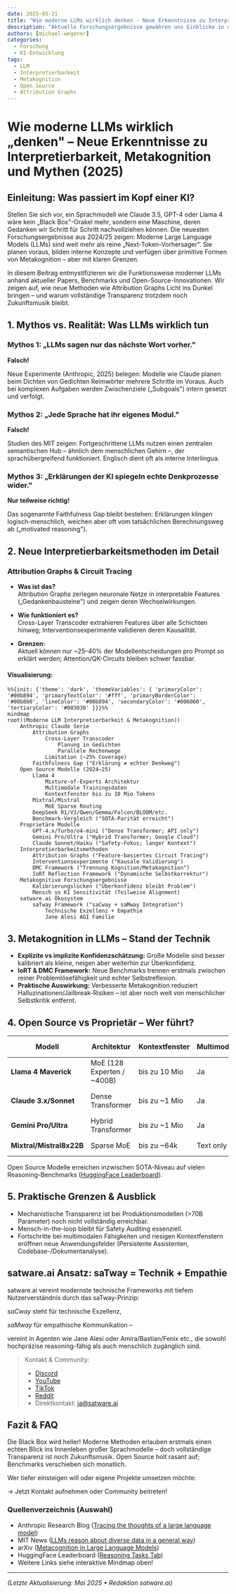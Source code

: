 ```yaml
---
date: 2025-05-21
title: "Wie moderne LLMs wirklich denken - Neue Erkenntnisse zu Interpretierbarkeit, Metakognition und Mythen"
description: "Aktuelle Forschungsergebnisse gewähren uns Einblicke in die tatsächlichen Denkprozesse moderner Large Language Models, entmystifizieren gängige Annahmen und zeigen die Grenzen der KI-Transparenz auf."
authors: [michael-wegener]
categories:
  - Forschung
  - KI-Entwicklung
tags:
  - LLM
  - Interpretierbarkeit
  - Metakognition
  - Open Source
  - Attribution Graphs
---
```


<style>
.md-typeset .mermaid text {
  font-family: var(--md-code-font-family); 
  fill: white !important;
}
.md-typeset .mermaid .node rect,
.md-typeset .mermaid .node circle,
.md-typeset .mermaid .node ellipse,
.md-typeset .mermaid .node polygon,
.md-typeset .mermaid .node path {
  fill: rgba(0, 150, 136, 0.1) !important;
  stroke: #00c4b0 !important;
}
.md-typeset .mermaid .label {
  color: white !important;
}
.md-typeset .mermaid .edgePath .path {
  stroke: #00c4b0 !important;
}
.md-typeset .mermaid .edgeLabel {
  background-color: rgba(0, 0, 0, 0.6) !important;
  color: white !important;
}
</style>

# Wie moderne LLMs wirklich „denken" – Neue Erkenntnisse zu Interpretierbarkeit, Metakognition und Mythen (2025)

## Einleitung: Was passiert im Kopf einer KI?

Stellen Sie sich vor, ein Sprachmodell wie Claude 3.5, GPT-4 oder Llama 4 wäre kein „Black Box"-Orakel mehr, sondern eine Maschine, deren Gedanken wir Schritt für Schritt nachvollziehen können. Die neuesten Forschungsergebnisse aus 2024/25 zeigen: Moderne Large Language Models (LLMs) sind weit mehr als reine „Next-Token-Vorhersager". Sie planen voraus, bilden interne Konzepte und verfügen über primitive Formen von Metakognition – aber mit klaren Grenzen.

In diesem Beitrag entmystifizieren wir die Funktionsweise moderner LLMs anhand aktueller Papers, Benchmarks und Open-Source-Innovationen. Wir zeigen auf, wie neue Methoden wie Attribution Graphs Licht ins Dunkel bringen – und warum vollständige Transparenz trotzdem noch Zukunftsmusik bleibt.

## 1. Mythos vs. Realität: Was LLMs wirklich tun

### Mythos 1: „LLMs sagen nur das nächste Wort vorher."

**Falsch!**

Neue Experimente (Anthropic, 2025) belegen: Modelle wie Claude planen beim Dichten von Gedichten Reimwörter mehrere Schritte im Voraus. Auch bei komplexen Aufgaben werden Zwischenziele („Subgoals") intern gesetzt und verfolgt.

### Mythos 2: „Jede Sprache hat ihr eigenes Modul."

**Falsch!**

Studien des MIT zeigen: Fortgeschrittene LLMs nutzen einen zentralen semantischen Hub – ähnlich dem menschlichen Gehirn –, der sprachübergreifend funktioniert. Englisch dient oft als interne Interlingua.

### Mythos 3: „Erklärungen der KI spiegeln echte Denkprozesse wider."

**Nur teilweise richtig!**

Das sogenannte Faithfulness Gap bleibt bestehen: Erklärungen klingen logisch-menschlich, weichen aber oft vom tatsächlichen Berechnungsweg ab („motivated reasoning").

## 2. Neue Interpretierbarkeitsmethoden im Detail

### Attribution Graphs & Circuit Tracing

- **Was ist das?**  
  Attribution Graphs zerlegen neuronale Netze in interpretable Features („Gedankenbausteine") und zeigen deren Wechselwirkungen.
  
- **Wie funktioniert es?**  
  Cross-Layer Transcoder extrahieren Features über alle Schichten hinweg; Interventionsexperimente validieren deren Kausalität.
  
- **Grenzen:**  
  Aktuell können nur ~25–40% der Modellentscheidungen pro Prompt so erklärt werden; Attention/QK-Circuits bleiben schwer fassbar.

#### Visualisierung:

```mermaid
%%{init: {'theme': 'dark', 'themeVariables': { 'primaryColor': '#00b894', 'primaryTextColor': '#fff', 'primaryBorderColor': '#00b8b0', 'lineColor': '#00b894', 'secondaryColor': '#006060', 'tertiaryColor': '#003030' }}}%%
mindmap
root((Moderne LLM Interpretierbarkeit & Metakognition))
    Anthropic Claude Serie
        Attribution Graphs
            Cross-Layer Transcoder
                Planung in Gedichten
                Parallele Rechenwege
            Limitation (~25% Coverage)
        Faithfulness Gap ("Erklärung ≠ echter Denkweg")
    Open Source Modelle (2024–25)
        Llama 4
            Mixture-of-Experts Architektur
            Multimodale Trainingsdaten
            Kontextfenster bis zu 10 Mio Tokens
        Mixtral/Mistral
            MoE Sparse Routing
        DeepSeek R1/V3/Qwen/Gemma/Falcon/BLOOM/etc.
        Benchmark-Vergleich ("SOTA-Parität erreicht")
    Proprietäre Modelle
        GPT‑4.x/Turbo/o4-mini ("Dense Transformer; API only")
        Gemini Pro/Ultra ("Hybrid Transformer; Google Cloud")
        Claude Sonnet/Haiku ("Safety-Fokus; langer Kontext")
    Interpretierbarkeitsmethoden
        Attribution Graphs ("Feature-basiertes Circuit Tracing")
        Interventionsexperimente ("Kausale Validierung")
        DMC Framework ("Trennung Kognition/Metakognition")
        IoRT Reflection Framework ("Dynamische Selbstkorrektur")
    Metakognitive Forschungsergebnisse
        Kalibrierungslücken ("Überkonfidenz bleibt Problem")
        Mensch vs KI Sensitivität (Teilweise Alignment)
    satware.ai Ökosystem
        saTway Framework ("saCway + saMway Integration")
            Technische Exzellenz + Empathie
            Jane Alesi AGI Familie
```

## 3. Metakognition in LLMs – Stand der Technik

- **Explizite vs implizite Konfidenzschätzung:** Große Modelle sind besser kalibriert als kleine, neigen aber weiterhin zur Überkonfidenz.
- **IoRT & DMC Framework:** Neue Benchmarks trennen erstmals zwischen reiner Problemlösefähigkeit und echter Selbstreflexion.
- **Praktische Auswirkung:** Verbesserte Metakognition reduziert Halluzinationen/Jailbreak-Risiken – ist aber noch weit von menschlicher Selbstkritik entfernt.

## 4. Open Source vs Proprietär – Wer führt?

| Modell | Architektur | Kontextfenster | Multimodal | Open Source? | Stärken |
| --- | --- | --- | --- | --- | --- |
| **Llama 4 Maverick** | MoE (128 Experten / ~400B) | bis zu 10 Mio | Ja | Ja | SOTA-Leistung |
| **Claude 3.x/Sonnet** | Dense Transformer | bis zu ~1 Mio | Ja | Nein | Lange Kontexte, Sicherheit |
| **Gemini Pro/Ultra** | Hybrid Transformer | bis zu ~1 Mio | Ja | Nein | Multimodalität |
| **Mixtral/Mistral8x22B** | Sparse MoE | bis zu ~64k | Text only | Ja | Schnelle Inferenz |

Open Source Modelle erreichen inzwischen SOTA-Niveau auf vielen Reasoning-Benchmarks ([HuggingFace Leaderboard](https://huggingface.co/spaces/HuggingFaceH4/open_llm_leaderboard?tab=reasoning-tasks)).

## 5. Praktische Grenzen & Ausblick

- Mechanistische Transparenz ist bei Produktionsmodellen (>70B Parameter) noch nicht vollständig erreichbar.
- Mensch-in-the-loop bleibt für Safety Auditing essenziell.
- Fortschritte bei multimodalen Fähigkeiten und riesigen Kontextfenstern eröffnen neue Anwendungsfelder (Persistente Assistenten, Codebase-/Dokumentanalyse).

## satware.ai Ansatz: saTway = Technik + Empathie

satware.ai vereint modernste technische Frameworks mit tiefem Nutzerverständnis durch das saTway-Prinzip:

_saCway_ steht für technische Exzellenz,

_saMway_ für empathische Kommunikation –

vereint in Agenten wie Jane Alesi oder Amira/Bastian/Fenix etc., die sowohl hochpräzise reasoning-fähig als auch menschlich zugänglich sind.

> Kontakt & Community:
>
> - [Discord](https://discord.gg/satwareai)
> - [YouTube](https://www.youtube.com/@Janes-Diary-satware-AI)
> - [TikTok](https://www.tiktok.com/@jane.alesi)
> - [Reddit](https://www.reddit.com/r/satwareAI/)
> - Direktkontakt: [ja@satware.ai](mailto:ja@satware.ai)

## Fazit & FAQ

Die Black Box wird heller! Moderne Methoden erlauben erstmals einen echten Blick ins Innenleben großer Sprachmodelle – doch vollständige Transparenz ist noch Zukunftsmusik. Open Source holt rasant auf; Benchmarks verschieben sich monatlich.

Wer tiefer einsteigen will oder eigene Projekte umsetzen möchte:

→ Jetzt Kontakt aufnehmen oder Community beitreten!

### Quellenverzeichnis (Auswahl)

- Anthropic Research Blog ([Tracing the thoughts of a large language model](https://www.anthropic.com/news/tracing-thoughts-language-model))
- MIT News ([LLMs reason about diverse data in a general way](https://news.mit.edu/2025/large-language-models-reason-about-diverse-data-general-way-0219))
- arXiv ([Metacognition in Large Language Models](https://arxiv.org/pdf/2504.14045))
- HuggingFace Leaderboard ([Reasoning Tasks Tab](https://huggingface.co/spaces/HuggingFaceH4/open_llm_leaderboard?tab=reasoning-tasks))
- Weitere Links siehe interaktive Mindmap oben!

---

_(Letzte Aktualisierung: Mai 2025 • Redaktion satware.ai)_